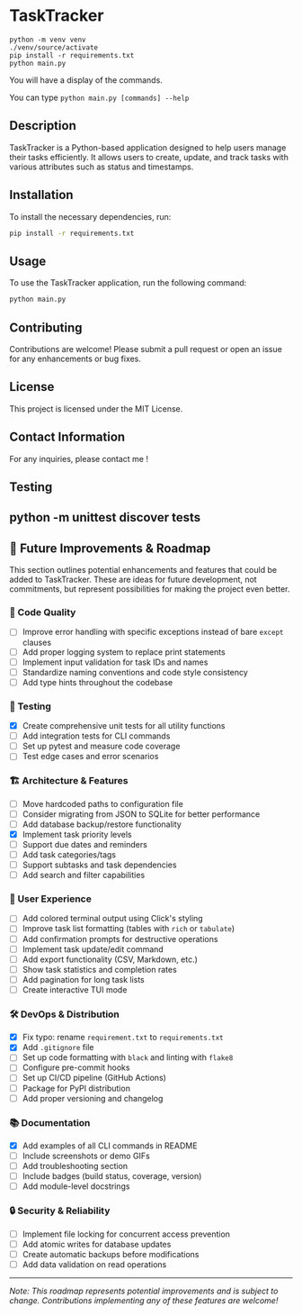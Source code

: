 # TaskTracker

```
python -m venv venv 
./venv/source/activate
pip install -r requirements.txt
python main.py
```

You will have a display of the commands.

You can type `python main.py [commands] --help`

## Description
TaskTracker is a Python-based application designed to help users manage their tasks efficiently. It allows users to create, update, and track tasks with various attributes such as status and timestamps.

## Installation
To install the necessary dependencies, run:
```bash
pip install -r requirements.txt
```

## Usage
To use the TaskTracker application, run the following command:
```bash
python main.py
```

## Contributing
Contributions are welcome! Please submit a pull request or open an issue for any enhancements or bug fixes.

## License
This project is licensed under the MIT License.

## Contact Information
For any inquiries, please contact me !

## Testing 
python -m unittest discover tests
---

## 🚀 Future Improvements & Roadmap

This section outlines potential enhancements and features that could be added to TaskTracker. These are ideas for future development, not commitments, but represent possibilities for making the project even better.

### 🎯 Code Quality
- [ ] Improve error handling with specific exceptions instead of bare `except` clauses
- [ ] Add proper logging system to replace print statements
- [ ] Implement input validation for task IDs and names
- [ ] Standardize naming conventions and code style consistency
- [ ] Add type hints throughout the codebase

### 🧪 Testing
- [x] Create comprehensive unit tests for all utility functions
- [ ] Add integration tests for CLI commands
- [ ] Set up pytest and measure code coverage
- [ ] Test edge cases and error scenarios

### 🏗️ Architecture & Features
- [ ] Move hardcoded paths to configuration file
- [ ] Consider migrating from JSON to SQLite for better performance
- [ ] Add database backup/restore functionality
- [X] Implement task priority levels
- [ ] Support due dates and reminders
- [ ] Add task categories/tags
- [ ] Support subtasks and task dependencies
- [ ] Add search and filter capabilities

### 🚀 User Experience
- [ ] Add colored terminal output using Click's styling
- [ ] Improve task list formatting (tables with `rich` or `tabulate`)
- [ ] Add confirmation prompts for destructive operations
- [ ] Implement task update/edit command
- [ ] Add export functionality (CSV, Markdown, etc.)
- [ ] Show task statistics and completion rates
- [ ] Add pagination for long task lists
- [ ] Create interactive TUI mode

### 🛠️ DevOps & Distribution
- [X] Fix typo: rename `requirement.txt` to `requirements.txt`
- [X] Add `.gitignore` file
- [ ] Set up code formatting with `black` and linting with `flake8`
- [ ] Configure pre-commit hooks
- [ ] Set up CI/CD pipeline (GitHub Actions)
- [ ] Package for PyPI distribution
- [ ] Add proper versioning and changelog

### 📚 Documentation
- [X] Add examples of all CLI commands in README
- [ ] Include screenshots or demo GIFs
- [ ] Add troubleshooting section
- [ ] Include badges (build status, coverage, version)
- [ ] Add module-level docstrings

### 🔒 Security & Reliability
- [ ] Implement file locking for concurrent access prevention
- [ ] Add atomic writes for database updates
- [ ] Create automatic backups before modifications
- [ ] Add data validation on read operations

---

*Note: This roadmap represents potential improvements and is subject to change. Contributions implementing any of these features are welcome!*


